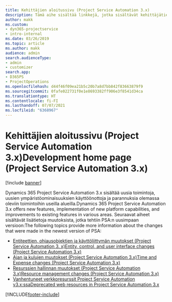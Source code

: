 ```yaml
---
title: Kehittäjien aloitussivu (Project Service Automation 3.x)
description: Tämä aihe sisältää linkkejä, jotka sisältävät kehittäjätietoja Dynamics 365 Project Service Automationin (PSA:n) versiosta 3.x.
author: makk
ms.custom:
- dyn365-projectservice
- intro-internal
ms.date: 03/26/2019
ms.topic: article
ms.author: makk
audience: admin
search.audienceType:
- admin
- customizer
search.app:
- D365PS
- ProjectOperations
ms.openlocfilehash: d44f46f09ea21b5c20b7a8d7bb842f83663879f9
ms.sourcegitcommit: 0fafe022731f0e1e8693382ff906e3f8541d34ca
ms.translationtype: HT
ms.contentlocale: fi-FI
ms.lasthandoff: 07/07/2021
ms.locfileid: "6368967"
---
```

# <a name="development-home-page-project-service-automation-3x"></a><span data-ttu-id="feedd-103">Kehittäjien aloitussivu (Project Service Automation 3.x)</span><span class="sxs-lookup"><span data-stu-id="feedd-103">Development home page (Project Service Automation 3.x)</span></span>

[!include [banner](../../includes/psa-now-project-operations.md)]

<span data-ttu-id="feedd-104">Dynamics 365 Project Service Automation 3.x sisältää uusia toimintoja, uusien ympäristöominaisuuksien käyttöönottoja ja parannuksia olemassa oleviin toimintoihin useilla alueilla.</span><span class="sxs-lookup"><span data-stu-id="feedd-104">Dynamics 365 Project Service Automation 3.x offers new features, implementation of new platform capabilities, and improvements to existing features in various areas.</span></span> <span data-ttu-id="feedd-105">Seuraavat aiheet sisältävät lisätietoja muutoksista, jotka tehtiin PSA:n uusimpaan versioon:</span><span class="sxs-lookup"><span data-stu-id="feedd-105">The following topics provide more information about the changes that were made in the newest version of PSA:</span></span>

- [<span data-ttu-id="feedd-106">Entiteettien, ohjausobjektien ja käyttöliittymän muutokset (Project Service Automation 3. x)</span><span class="sxs-lookup"><span data-stu-id="feedd-106">Entity, control, and user interface changes (Project Service Automation 3.x)</span></span>](../developer-guides/entity-changes-v3.x.md)
- [<span data-ttu-id="feedd-107">Ajan ja kulujen muutokset (Project Service Automation 3.x)</span><span class="sxs-lookup"><span data-stu-id="feedd-107">Time and Expense changes (Project Service Automation 3.x)</span></span>](../developer-guides/time-expense-changes-v3.x.md)
- [<span data-ttu-id="feedd-108">Resurssien hallinnan muutokset (Project Service Automation 3.x)</span><span class="sxs-lookup"><span data-stu-id="feedd-108">Resource management changes (Project Service Automation 3.x)</span></span>](../developer-guides/resource-management-changes-v3.x.md)
- [<span data-ttu-id="feedd-109">Vanhentuneet verkkoresurssit Project Service Automation v3.x:ssa</span><span class="sxs-lookup"><span data-stu-id="feedd-109">Deprecated web resources in Project Service Automation 3.x</span></span>](../developer-guides/web-resources-deprecated-v3.x.md)


[!INCLUDE[footer-include](../../includes/footer-banner.md)]